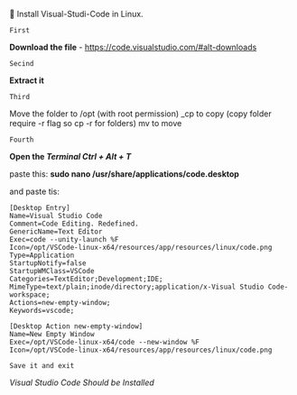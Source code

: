 🐧 Install Visual-Studi-Code in Linux.

```First```

**Download the file** - https://code.visualstudio.com/#alt-downloads

```Secind```

**Extract it**

```Third```

Move the folder to /opt (with root permission) 
_cp <source> <dest> to copy (copy folder require -r flag so cp -r <source> <dest> for folders)
mv <source> <dest> to move
  
```Fourth```
  
**Open the *Terminal* _Ctrl + Alt + T_** 
  
 paste this:
      **sudo nano /usr/share/applications/code.desktop** 
  
  and paste tis:
  
   ```
  [Desktop Entry]
Name=Visual Studio Code
Comment=Code Editing. Redefined.
GenericName=Text Editor
Exec=code --unity-launch %F
Icon=/opt/VSCode-linux-x64/resources/app/resources/linux/code.png
Type=Application
StartupNotify=false
StartupWMClass=VSCode
Categories=TextEditor;Development;IDE;
MimeType=text/plain;inode/directory;application/x-Visual Studio Code-workspace;
Actions=new-empty-window;
Keywords=vscode;

[Desktop Action new-empty-window]
Name=New Empty Window
Exec=/opt/VSCode-linux-x64/code --new-window %F
Icon=/opt/VSCode-linux-x64/resources/app/resources/linux/code.png
  
  ```
  
 
  
```Save it and exit```
  
*Visual Studio Code* *Should be Installed*



